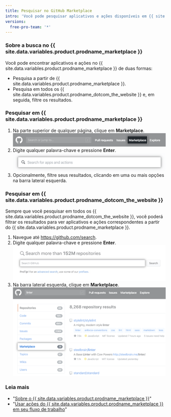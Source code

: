 ```yaml
---
title: Pesquisar no GitHub Marketplace
intro: 'Você pode pesquisar aplicativos e ações disponíveis em {{ site.data.variables.product.prodname_marketplace }}.'
versions:
  free-pro-team: '*'
---
```


### Sobre a busca no {{ site.data.variables.product.prodname_marketplace }}

Você pode encontrar aplicativos e ações no {{ site.data.variables.product.prodname_marketplace }} de duas formas:

- Pesquisa a partir de {{ site.data.variables.product.prodname_marketplace }}.
- Pesquisa em todos os {{ site.data.variables.product.prodname_dotcom_the_website }} e, em seguida, filtre os resultados.

### Pesquisar em {{ site.data.variables.product.prodname_marketplace }}

1. Na parte superior de qualquer página, clique em **Marketplace**. ![Link do Marketplace](/assets/images/help/search/marketplace-link.png)
2. Digite qualquer palavra-chave e pressione **Enter**. ![Pesquisar linter no {{ site.data.variables.product.prodname_marketplace }}](/assets/images/help/search/marketplace-apps-and-actions-search-field.png)
3. Opcionalmente, filtre seus resultados, clicando em uma ou mais opções na barra lateral esquerda.

### Pesquisar em {{ site.data.variables.product.prodname_dotcom_the_website }}

Sempre que você pesquisar em todos os {{ site.data.variables.product.prodname_dotcom_the_website }}, você poderá filtrar os resultados para ver aplicativos e ações correspondentes a partir do {{ site.data.variables.product.prodname_marketplace }}.

1. Navegue até https://github.com/search.
2. Digite qualquer palavra-chave e pressione **Enter**. ![campo de pesquisa](/assets/images/help/search/search-field.png)
3. Na barra lateral esquerda, clique em **Marketplace**. ![Pesquisar resultados para linter com a opção de menu lateral do Marketplace destacado](/assets/images/help/search/marketplace-left-side-navigation.png)

### Leia mais

- "[Sobre o {{ site.data.variables.product.prodname_marketplace }}](/github/customizing-your-github-workflow/about-github-marketplace)"
- "[Usar ações do {{ site.data.variables.product.prodname_marketplace }} em seu fluxo de trabalho](/actions/automating-your-workflow-with-github-actions/using-actions-from-github-marketplace-in-your-workflow)"

